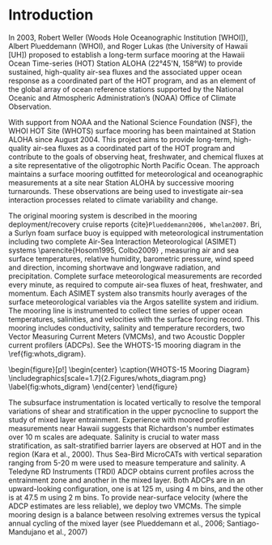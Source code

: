# Introduction


In 2003, Robert Weller (Woods Hole Oceanographic Institution [WHOI]), Albert Plueddemann (WHOI), and Roger Lukas 
(the University of Hawaii [UH]) proposed to establish a long-term surface mooring at the Hawaii Ocean Time-series (HOT) 
Station ALOHA (22°45'N, 158°W) to provide sustained, high-quality air-sea fluxes and the associated upper ocean response
as a coordinated part of the HOT program, and as an element of the global array of ocean reference stations supported by
the National Oceanic and Atmospheric Administration’s (NOAA) Office of Climate Observation.

With support from NOAA and the National Science Foundation (NSF), the WHOI HOT Site (WHOTS) surface mooring has been 
maintained at Station ALOHA since August 2004. This project aims to provide long-term, high-quality air-sea fluxes as a
coordinated part of the HOT program and contribute to the goals of observing heat, freshwater, and chemical fluxes at a 
site representative of the oligotrophic North Pacific Ocean. The approach maintains a surface mooring outfitted for 
meteorological and oceanographic measurements at a site near Station ALOHA by successive mooring turnarounds. 
These observations are being used to investigate air-sea interaction processes related to climate variability and change.

The original mooring system is described in the mooring deployment/recovery cruise reports
{cite}`Plueddemann2006, Whelan2007`. Bri, a Surlyn foam surface buoy is equipped with meteorological 
instrumentation including two complete Air-Sea Interaction Meteorological (ASIMET) systems 
\parencite{Hosom1995, Colbo2009} , measuring air and sea surface temperatures, relative humidity, barometric pressure, 
wind speed and direction, incoming shortwave and longwave radiation, and precipitation. Complete surface meteorological 
measurements are recorded every minute, as required to compute air-sea fluxes of heat, freshwater, and momentum. 
Each ASIMET system also transmits hourly averages of the surface meteorological variables via the Argos satellite system
and iridium. The mooring line is instrumented to collect time series of upper ocean temperatures, salinities, and 
velocities with the surface forcing record. This mooring includes conductivity, salinity and temperature recorders, 
two Vector Measuring Current Meters (VMCMs), and two Acoustic Doppler current profilers (ADCPs). See the WHOTS-15 mooring 
diagram in the  \ref{fig:whots_digram}.

\begin{figure}[p!]
	\begin{center}
		 \caption{WHOTS-15 Mooring Diagram}
		 \includegraphics[scale=1.7]{2.Figures/whots_diagram.png}
		 \label{fig:whots_digram}
	\end{center}
\end{figure}        

The subsurface instrumentation is located vertically to resolve the temporal variations of shear and stratification in the upper pycnocline to support the study of mixed layer entrainment. Experience with moored profiler measurements near Hawaii suggests that Richardson's number estimates over 10 m scales are adequate. Salinity is crucial to water mass stratification, as salt-stratified barrier layers are observed at HOT and in the region (Kara et al., 2000). Thus Sea-Bird MicroCATs with vertical separation ranging from 5-20 m were used to measure temperature and salinity. A Teledyne RD Instruments (TRDI) ADCP obtains current profiles across the entrainment zone and another in the mixed layer. Both ADCPs are in an upward-looking configuration, one is at 125 m, using 4 m bins, and the other is at 47.5 m using 2 m bins. To provide near-surface velocity (where the ADCP estimates are less reliable), we deploy two VMCMs. The simple mooring design is a balance between resolving extremes versus the typical annual cycling of the mixed layer (see  Plueddemann et al., 2006; Santiago-Mandujano et al., 2007)